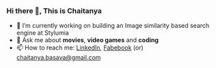 ### Hi there 👋, This is Chaitanya

- 🔭 I’m currently working on building an Image similarity based search engine at Stylumia
- 💬 Ask me about **movies**, **video games** and **coding**
- 📫 How to reach me: <a href="https://www.linkedin.com/in/basava-sai-naga-viswa-chaitanya-665083172/" target="_blank">LinkedIn</a>, <a href="https://www.facebook.com/chaitanya.basava/" target="_blank">Fabebook</a> (or) chaitanya.basava@gmail.com
<!-- - 📝 <a href="https://drive.google.com/file/d/13em683_mBolk9Il94YXeDH7nQ3Z3nL5C/view?usp=sharing" target="_blank">Resume</a> -->
<!--
**chaitnayabasava/chaitnayabasava** is a ✨ _special_ ✨ repository because its `README.md` (this file) appears on your GitHub profile.

Here are some ideas to get you started:

- 🔭 I’m currently working on ...
- 🌱 I’m currently learning ...
- 👯 I’m looking to collaborate on ...
- 🤔 I’m looking for help with ...
- 💬 Ask me about ...
- 📫 How to reach me: ...
- 😄 Pronouns: ...
- ⚡ Fun fact: ...
-->
